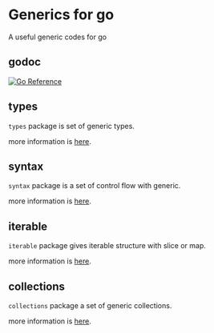 # Generics for go

A useful generic codes for go

## godoc

[![Go Reference](https://pkg.go.dev/badge/github.com/snowmerak/generics-for-go/v2.svg)](https://pkg.go.dev/github.com/snowmerak/generics-for-go/v2)

## types

`types` package is set of generic types.

more information is [here](types/readme.md).

## syntax

`syntax` package is a set of control flow with generic.

more information is [here](syntax/readme.md).

## iterable

`iterable` package gives iterable structure with slice or map.

more information is [here](iterable/readme.md).

## collections

`collections` package a set of generic collections.

more information is [here](collections/readme.md).
